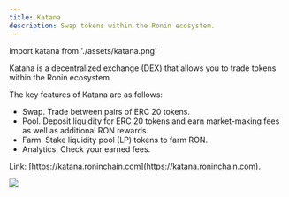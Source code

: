 ```yaml
---
title: Katana
description: Swap tokens within the Ronin ecosystem.
---
```


import katana from './assets/katana.png'

Katana is a decentralized exchange (DEX) that allows you to trade tokens within the Ronin ecosystem.

The key features of Katana are as follows:

* Swap. Trade between pairs of ERC 20 tokens.
* Pool. Deposit liquidity for ERC 20 tokens and earn market-making fees as well as additional RON rewards.
* Farm. Stake liquidity pool (LP) tokens to farm RON.
* Analytics. Check your earned fees.

Link: [https://katana.roninchain.com](https://katana.roninchain.com).

<img src={katana} width={1440} />
